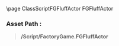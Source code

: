 \page ClassScriptFGFluffActor FGFluffActor
### Asset Path :
<b><blockquote>/Script/FactoryGame.FGFluffActor</blockquote></b>
